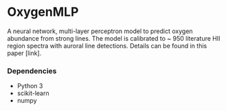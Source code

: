 # OxygenMLP
A neural network, multi-layer perceptron model to predict oxygen abundance from strong lines. The model is calibrated to ~ 950 literature HII region spectra with auroral line detections. Details can be found in this paper [link]. 

### Dependencies
* Python 3
* scikit-learn
* numpy 